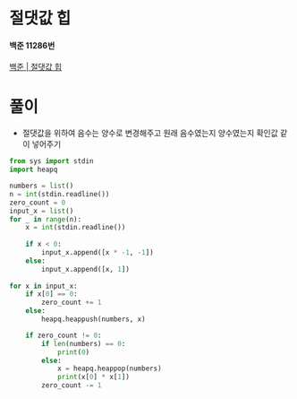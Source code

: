 # 절댓값 힙
#### 백준 11286번
[백준 | 절댓값 힙](https://www.acmicpc.net/problem/11286)
# 풀이
+ 절댓값을 위하여 음수는 양수로 변경해주고 원래 음수였는지 양수였는지 확인값 같이 넣어주기

```python
from sys import stdin
import heapq

numbers = list()
n = int(stdin.readline())
zero_count = 0
input_x = list()
for _ in range(n):
    x = int(stdin.readline())
    
    if x < 0:
        input_x.append([x * -1, -1])
    else:
        input_x.append([x, 1])
        
for x in input_x:
    if x[0] == 0:
        zero_count += 1
    else:
        heapq.heappush(numbers, x)

    if zero_count != 0:
        if len(numbers) == 0:
            print(0)
        else:
            x = heapq.heappop(numbers)
            print(x[0] * x[1])
        zero_count -= 1

```
